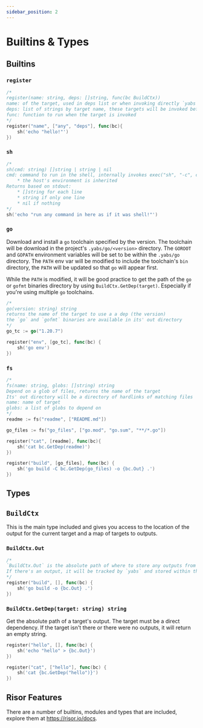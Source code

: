 ```yaml
---
sidebar_position: 2
---
```


# Builtins & Types

## Builtins

### `register`

```go
/*
register(name: string, deps: []string, func(bc BuildCtx))
name: of the target, used in deps list or when invoking directly `yabs <name>`
deps: list of strings by target name, these targets will be invoked before running the current target
func: function to run when the target is invoked
*/
register("name", ["any", "deps"], func(bc){
    sh('echo "hello!"')
})
```

### `sh`
```go
/*
sh(cmd: string) []string | string | nil
cmd: command to run in the shell, internally invokes exec("sh", "-c", cmd)
    * the host's environment is inherited
Returns based on stdout:
    * []string for each line
    * string if only one line
    * nil if nothing
*/
sh('echo "run any command in here as if it was shell!"')
```

### `go`

Download and install a `go` toolchain specified by the version. The toolchain will be download in the project's `.yabs/go/<version>` directory.
The `GOROOT` and `GOPATH` environment variables will be set to be within the `.yabs/go` directory. The `PATH` env var will be modified to include the toolchain's `bin` directory, the `PATH` will be updated so that `go` will appear first.


While the `PATH` is modified, it will be good practice to get the path of the `go` or `gofmt` binaries directory by using `BuildCtx.GetDep(target)`. Especially if you're using multiple `go` toolchains.

```go
/*
go(version: string) string
returns the name of the target to use a a dep (the version)
the `go` and `gofmt` binaries are available in its' out directory
*/
go_tc := go("1.20.7")

register("env", [go_tc], func(bc) {
    sh('go env')
})
```

### `fs`
```go
/*
fs(name: string, globs: []string) string
Depend on a glob of files, returns the name of the target
Its' out directory will be a directory of hardlinks of matching files
name: name of target
globs: a list of globs to depend on
*/
readme := fs("readme", ["README.md"])

go_files := fs("go_files", ["go.mod", "go.sum", "**/*.go"])

register("cat", [readme], func(bc){
    sh('cat bc.GetDep(readme)')
})

register("build", [go_files], func(bc) {
    sh('go build -C bc.GetDep(go_files) -o {bc.Out} .')
})
```

## Types

## `BuildCtx`

This is the main type included and gives you access to the location of the output for the current target and a map of targets to outputs.

### `BuildCtx.Out`
```go
/*
`BuildCtx.Out` is the absolute path of where to store any outputs from the target, the output can be a file or a directory
If there's an output, it will be tracked by `yabs` and stored within the `.yabs/out` directory
*/
register("build", [], func(bc) {
    sh('go build -o {bc.Out} .')
})
```

### `BuildCtx.GetDep(target: string) string`

Get the absolute path of a target's output. The target must be a direct dependency. If the target isn't there or there were no outputs, it will return an empty string.

```go
register("hello", [], func(bc) {
    sh('echo "hello" > {bc.Out}')
})

register("cat", ["hello"], func(bc) {
    sh('cat {bc.GetDep("hello")}')
})
```

## Risor Features

There are a number of builtins, modules and types that are included, explore them at https://risor.io/docs.